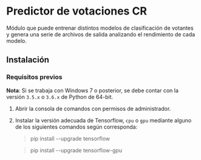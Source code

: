﻿# Predictor de votaciones CR

Módulo que puede entrenar distintos modelos de clasificación de votantes y genera una serie de archivos de salida analizando el rendimiento de cada modelo.

## Instalación

### Requisitos previos

**Nota**: Si se trabaja con Windows 7 o posterior, se debe contar con la versión `3.5.x` o `3.6.x` de Python de 64-bit.

1. Abrir la consola de comandos con permisos de administrador.

3. Instalar la versión adecuada de Tensorflow, `cpu` o `gpu` mediante alguno de los siguientes comandos según corresponda:

    > pip install --upgrade tensorflow

    > pip install --upgrade tensorflow-gpu


